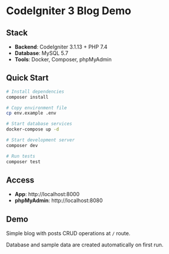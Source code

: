 # CodeIgniter 3 Blog Demo

## Stack

- **Backend**: CodeIgniter 3.1.13 + PHP 7.4
- **Database**: MySQL 5.7
- **Tools**: Docker, Composer, phpMyAdmin

## Quick Start

```bash
# Install dependencies
composer install

# Copy environment file
cp env.example .env

# Start database services
docker-compose up -d

# Start development server
composer dev

# Run tests
composer test
```

## Access

- **App**: http://localhost:8000
- **phpMyAdmin**: http://localhost:8080

## Demo

Simple blog with posts CRUD operations at `/` route.

Database and sample data are created automatically on first run.
